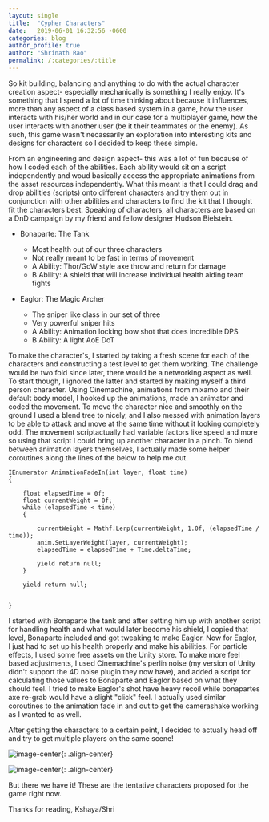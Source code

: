 ```yaml
---
layout: single 
title:  "Cypher Characters"
date:   2019-06-01 16:32:56 -0600
categories: blog
author_profile: true
author: "Shrinath Rao"
permalink: /:categories/:title
---
```


So kit building, balancing and anything to do with the actual character creation aspect- especially mechanically is something I really enjoy. It's something that I spend a lot of time thinking about because it influences, more than any aspect of a class based system in a game, how the user interacts with his/her world and in our case for a multiplayer game, how the user interacts with another user (be it their teammates or the enemy). As such, this game wasn't necassarily an exploration into interesting kits and designs for characters so I decided to keep these simple.

From an engineering and design aspect- this was a lot of fun because of how I coded each of the abilities. Each ability would sit on a script independently and woud basically access the appropriate animations from the asset resources independently. What this meant is that I could drag and drop abilities (scripts) onto different characters and try them out in conjunction with other abilities and characters to find the kit that I thought fit the characters best. Speaking of characters, all characters are based on a DnD campaign by my friend and fellow designer Hudson Bielstein. 

* Bonaparte: The Tank
	* Most health out of our three characters
	* Not really meant to be fast in terms of movement
	* A Ability: Thor/GoW style axe throw and return for damage
	* B Ability: A shield that will increase individual health aiding team fights

* Eaglor: The Magic Archer
	* The sniper like class in our set of three
	* Very powerful sniper hits
	* A Ability: Animation locking bow shot that does incredible DPS
	* B Ability: A light AoE DoT

To make the character's, I started by taking a fresh scene for each of the characters and constructing a test level to get them working. The challenge would be two fold since later, there would be a networking aspect as well. To start though, I ignored the latter and started by making myself a third person character. Using Cinemachine, animations from mixamo and their default body model, I hooked up the animations, made an animator and coded the movement. To move the character nice and smoothly on the ground I used a blend tree to nicely, and I also messed with animation layers to be able to attack and move at the same time without it looking completely odd. The movement scriptactually had variable factors like speed and more so using that script I could bring up another character in a pinch. To blend between animation layers themselves, I actually made some helper coroutines along the lines of the below to help me out.  

```
IEnumerator AnimationFadeIn(int layer, float time)
{

	float elapsedTime = 0f;
	float currentWeight = 0f;
	while (elapsedTime < time)
	{

		currentWeight = Mathf.Lerp(currentWeight, 1.0f, (elapsedTime / time));
		anim.SetLayerWeight(layer, currentWeight);
		elapsedTime = elapsedTime + Time.deltaTime;

		yield return null;
	}

	yield return null;


}
```

I started with Bonaparte the tank and after setting him up with another script for handling health and what would later become his shield, I copied that level, Bonaparte included and got tweaking to make Eaglor. Now for Eaglor, I just had to set up his health properly and make his abilities. For particle effects, I used some free assets on the Unity store. To make more feel based adjustments, I used Cinemachine's perlin noise (my version of Unity didn't support the 4D noise plugin they now have), and added a script for calculating those values to Bonaparte and Eaglor based on what they should feel. I tried to make Eaglor's shot have heavy recoil while bonapartes axe re-grab would have a slight "click" feel. I actually used similar coroutines to the animation fade in and out to get the camerashake working as I wanted to as well.

After getting the characters to a certain point, I decided to actually head off and try to get multiple players on the same scene!


![image-center](../_img/WIPCharacter/BonaparteAbilities.gif){: .align-center}

![image-center](../_img/WIPCharacter/EaglorAbilities.gif){: .align-center}

But there we have it! These are the tentative characters proposed for the game right now.

Thanks for reading,
Kshaya/Shri
